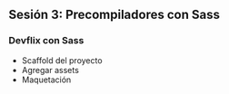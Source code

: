 ## Sesión 3: Precompiladores con Sass

### Devflix con Sass
* Scaffold del proyecto
* Agregar assets
* Maquetación